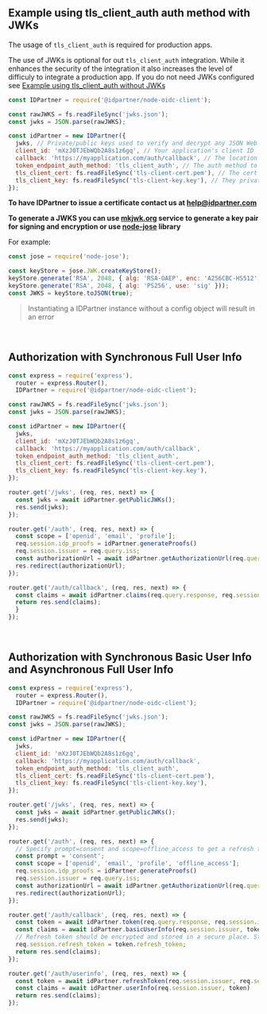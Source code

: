 ## Example using tls_client_auth auth method with JWKs

The usage of `tls_client_auth` is required for production apps. 

The use of JWKs is optional for out `tls_client_auth` integration. While it enhances the security of the integration it also increases the level of difficuly to integrate a production app. If you do not need JWKs configured see [Example using tls_client_auth without JWKs](./example_tls_client_auth_without_jwks.md)

```javascript
const IDPartner = require('@idpartner/node-oidc-client');

const rawJWKS = fs.readFileSync('jwks.json');
const jwks = JSON.parse(rawJWKS);

const idPartner = new IDPartner({
  jwks, // Private/public keys used to verify and decrypt any JSON Web Token (JWT) issued by the identity provider authorization server
  client_id: 'mXzJ0TJEbWQb2A8s1z6gq', // Your application's client ID
  callback: 'https://myapplication.com/auth/callback', // The location you want the app to return to on success
  token_endpoint_auth_method: 'tls_client_auth', // The auth method to use
  tls_client_cert: fs.readFileSync('tls-client-cert.pem'), // The cert issued by IDPartner
  tls_client_key: fs.readFileSync('tls-client-key.key'), // They private key owned by you
});
```

**To have IDPartner to issue a certificate contact us at help@idpartner.com**

**To generate a JWKS you can use [mkjwk.org](mkjwk.org) service to generate a key pair for signing and encryption or use [node-jose](https://github.com/cisco/node-jose) library**


For example:

```javascript
const jose = require('node-jose');

const keyStore = jose.JWK.createKeyStore();
keyStore.generate('RSA', 2048, { alg: 'RSA-OAEP', enc: 'A256CBC-HS512', use: 'enc' }));
keyStore.generate('RSA', 2048, { alg: 'PS256', use: 'sig' }));
const JWKS = keyStore.toJSON(true);
```

> Instantiating a IDPartner instance without a config object will result in an error

<br>

## Authorization with Synchronous Full User Info

```javascript
const express = require('express'),
  router = express.Router(),
  IDPartner = require('@idpartner/node-oidc-client');

const rawJWKS = fs.readFileSync('jwks.json');
const jwks = JSON.parse(rawJWKS);

const idPartner = new IDPartner({
  jwks,
  client_id: 'mXzJ0TJEbWQb2A8s1z6gq',
  callback: 'https://myapplication.com/auth/callback',
  token_endpoint_auth_method: 'tls_client_auth',
  tls_client_cert: fs.readFileSync('tls-client-cert.pem'),
  tls_client_key: fs.readFileSync('tls-client-key.key'), 
});

router.get('/jwks', (req, res, next) => {
  const jwks = await idPartner.getPublicJWKs();
  res.send(jwks);
});

router.get('/auth', (req, res, next) => {
  const scope = ['openid', 'email', 'profile'];
  req.session.idp_proofs = idPartner.generateProofs()
  req.session.issuer = req.query.iss;
  const authorizationUrl = await idPartner.getAuthorizationUrl(req.query, req.session.idp_proofs, scope);
  res.redirect(authorizationUrl);
});

router.get('/auth/callback', (req, res, next) => {
  const claims = await idPartner.claims(req.query.response, req.session.issuer, req.session.idp_proofs);
  return res.send(claims);
  }
});
```

<br>

## Authorization with Synchronous Basic User Info and Asynchronous Full User Info

```javascript
const express = require('express'),
  router = express.Router(),
  IDPartner = require('@idpartner/node-oidc-client');

const rawJWKS = fs.readFileSync('jwks.json');
const jwks = JSON.parse(rawJWKS);

const idPartner = new IDPartner({
  jwks,
  client_id: 'mXzJ0TJEbWQb2A8s1z6gq',
  callback: 'https://myapplication.com/auth/callback',
  token_endpoint_auth_method: 'tls_client_auth',
  tls_client_cert: fs.readFileSync('tls-client-cert.pem'),
  tls_client_key: fs.readFileSync('tls-client-key.key'), 
});

router.get('/jwks', (req, res, next) => {
  const jwks = await idPartner.getPublicJWKs();
  res.send(jwks);
});

router.get('/auth', (req, res, next) => {
  // Specify prompt=consent and scope=offline_access to get a refresh token that can be used to fetch full user info later on.
  const prompt = 'consent';
  const scope = ['openid', 'email', 'profile', 'offline_access'];
  req.session.idp_proofs = idPartner.generateProofs()
  req.session.issuer = req.query.iss;
  const authorizationUrl = await idPartner.getAuthorizationUrl(req.query, req.session.idp_proofs, scope, prompt);
  res.redirect(authorizationUrl);
});

router.get('/auth/callback', (req, res, next) => {
  const token = await idPartner.token(req.query.response, req.session.issuer, req.session.idp_proofs);
  const claims = await idPartner.basicUserInfo(req.session.issuer, token)
  // Refresh token should be encrypted and stored in a secure place. Storing it in session just for demonstration purposes.
  req.session.refresh_token = token.refresh_token;
  return res.send(claims);
});

router.get('/auth/userinfo', (req, res, next) => {
  const token = await idPartner.refreshToken(req.session.issuer, req.session.refresh_token);
  const claims = await idPartner.userInfo(req.session.issuer, token)
  return res.send(claims);
});
```